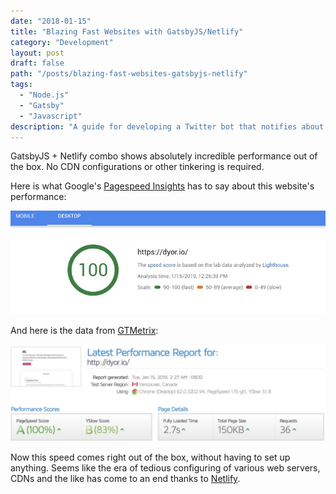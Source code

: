 ```yaml
---
date: "2018-01-15"
title: "Blazing Fast Websites with GatsbyJS/Netlify"
category: "Development"
layout: post
draft: false
path: "/posts/blazing-fast-websites-gatsbyjs-netlify"
tags:
  - "Node.js"
  - "Gatsby"
  - "Javascript"
description: "A guide for developing a Twitter bot that notifies about large ERC20 token transfer. We will use Node.js, Heroku and Ethplorer API."
---
```

GatsbyJS + Netlify combo shows absolutely incredible performance out of the box. No CDN configurations or other tinkering is required.

Here is what Google's [Pagespeed Insights](https://developers.google.com/speed/pagespeed/insights/) has to say about this website's performance:

![Pagespeed Insights screenshot](./pagespeed_insights.jpg)

And here is the data from [GTMetrix](https://gtmetrix.com):

![Pagespeed GTMetrix screenshot](./pagespeed_gtmetrix.jpg)

Now this speed comes right out of the box, without having to set up anything. Seems like the era of tedious configuring of various web servers, CDNs and the like has come to an end thanks to [Netlify](https://netlify.com).

